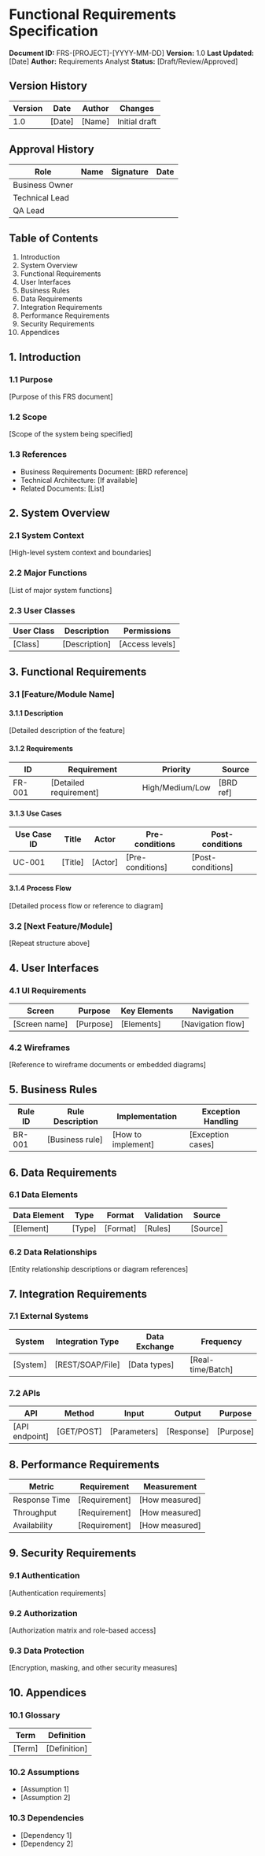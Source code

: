 # Functional Requirements Specification
**Document ID:** FRS-[PROJECT]-[YYYY-MM-DD]
**Version:** 1.0
**Last Updated:** [Date]
**Author:** Requirements Analyst
**Status:** [Draft/Review/Approved]

## Version History
| Version | Date | Author | Changes |
|---------|------|--------|---------|
| 1.0 | [Date] | [Name] | Initial draft |

## Approval History
| Role | Name | Signature | Date |
|------|------|-----------|------|
| Business Owner | | | |
| Technical Lead | | | |
| QA Lead | | | |

## Table of Contents
1. Introduction
2. System Overview
3. Functional Requirements
4. User Interfaces
5. Business Rules
6. Data Requirements
7. Integration Requirements
8. Performance Requirements
9. Security Requirements
10. Appendices

## 1. Introduction
### 1.1 Purpose
[Purpose of this FRS document]

### 1.2 Scope
[Scope of the system being specified]

### 1.3 References
- Business Requirements Document: [BRD reference]
- Technical Architecture: [If available]
- Related Documents: [List]

## 2. System Overview
### 2.1 System Context
[High-level system context and boundaries]

### 2.2 Major Functions
[List of major system functions]

### 2.3 User Classes
| User Class | Description | Permissions |
|------------|-------------|-------------|
| [Class] | [Description] | [Access levels] |

## 3. Functional Requirements
### 3.1 [Feature/Module Name]
#### 3.1.1 Description
[Detailed description of the feature]

#### 3.1.2 Requirements
| ID | Requirement | Priority | Source |
|----|-------------|----------|--------|
| FR-001 | [Detailed requirement] | High/Medium/Low | [BRD ref] |

#### 3.1.3 Use Cases
| Use Case ID | Title | Actor | Pre-conditions | Post-conditions |
|-------------|-------|-------|----------------|-----------------|
| UC-001 | [Title] | [Actor] | [Pre-conditions] | [Post-conditions] |

#### 3.1.4 Process Flow
[Detailed process flow or reference to diagram]

### 3.2 [Next Feature/Module]
[Repeat structure above]

## 4. User Interfaces
### 4.1 UI Requirements
| Screen | Purpose | Key Elements | Navigation |
|--------|---------|--------------|------------|
| [Screen name] | [Purpose] | [Elements] | [Navigation flow] |

### 4.2 Wireframes
[Reference to wireframe documents or embedded diagrams]

## 5. Business Rules
| Rule ID | Rule Description | Implementation | Exception Handling |
|---------|------------------|----------------|-------------------|
| BR-001 | [Business rule] | [How to implement] | [Exception cases] |

## 6. Data Requirements
### 6.1 Data Elements
| Data Element | Type | Format | Validation | Source |
|--------------|------|--------|------------|--------|
| [Element] | [Type] | [Format] | [Rules] | [Source] |

### 6.2 Data Relationships
[Entity relationship descriptions or diagram references]

## 7. Integration Requirements
### 7.1 External Systems
| System | Integration Type | Data Exchange | Frequency |
|--------|------------------|---------------|-----------|
| [System] | [REST/SOAP/File] | [Data types] | [Real-time/Batch] |

### 7.2 APIs
| API | Method | Input | Output | Purpose |
|-----|--------|-------|--------|---------|
| [API endpoint] | [GET/POST] | [Parameters] | [Response] | [Purpose] |

## 8. Performance Requirements
| Metric | Requirement | Measurement |
|--------|-------------|-------------|
| Response Time | [Requirement] | [How measured] |
| Throughput | [Requirement] | [How measured] |
| Availability | [Requirement] | [How measured] |

## 9. Security Requirements
### 9.1 Authentication
[Authentication requirements]

### 9.2 Authorization
[Authorization matrix and role-based access]

### 9.3 Data Protection
[Encryption, masking, and other security measures]

## 10. Appendices
### 10.1 Glossary
| Term | Definition |
|------|------------|
| [Term] | [Definition] |

### 10.2 Assumptions
- [Assumption 1]
- [Assumption 2]

### 10.3 Dependencies
- [Dependency 1]
- [Dependency 2]